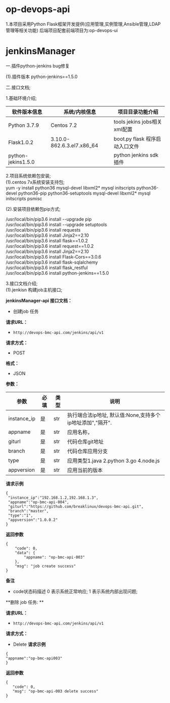 # op-devops-api
1.本项目采用Python Flask框架开发提供(应用管理,实例管理,Ansible管理,LDAP管理等相关功能) 后端项目配套前端项目为:op-devops-ui



# jenkinsManager
一.插件python-jenkins bug修复

(1).插件版本 python-jenkins==1.5.0
               
二.接口文档;

1.基础环境介绍;

   软件版本信息  |系统/内核信息 |项目目录功能介绍
  -|-|-
  Python 3.7.9     |Centos 7.2 | tools jekins jobs相关xml配置
  Flask1.0.2    |3.10.0-862.6.3.el7.x86_64  |boot.py flask 程序启动入口文件
  python-jekins1.5.0   |           | python jenkins sdk 插件


2.项目系统依赖包安装;  
  (1).centos 7x系统安装支持包;  
   yum -y install python36 mysql-devel libxml2* mysql initscripts python36-devel python36-pip python36-setuptools mysql-devel libxml2*      mysql initscripts psmisc  
   
   
   (2).安装项目依赖包pip方式;  
   
   /usr/local/bin/pip3.6 install --upgrade pip  
   /usr/local/bin/pip3.6 install --upgrade setuptools  
   /usr/local/bin/pip3.6 install requests  
   /usr/local/bin/pip3.6 install Jinja2==2.10  
   /usr/local/bin/pip3.6 install flask==1.0.2  
    /usr/local/bin/pip3.6 install request==1.0.2  
    /usr/local/bin/pip3.6 install Jinja2==2.10  
    /usr/local/bin/pip3.6 install Flask-Cors==3.0.6  
    /usr/local/bin/pip3.6 install flask-sqlalchemy  
    /usr/local/bin/pip3.6 install flask_restful  
    /usr/local/bin/pip3.6 install  python-jenkins==1.5.0
    
3.接口文档介绍;  
(1).jenkisn 构建job主机接口;  

**jenkinsManager-api 接口文档：** 

- 创建job 任务

**请求URL：** 
- ` http://devops-bmc-api.com/jenkins/api/v1 `
  
**请求方式：**
- POST  

**格式：**  
- JSON  

**参数：** 

|参数   |必填   |类型   |说明   |
| ------------  | ------------ | ------------ | ------------ |
| instance_ip    |是   |str   |执行端合法ip地址, 默认值:None,支持多个ip地址添加","隔开".
| appname       |是   |str    |应用名称，
| giturl        |是   |str    |代码仓库git地址
| branch        |是   |str    |代码仓库应用分支
| type          |是   |str    |应用类型1.java 2.python 3.go 4.node.js
| appversion    |是   |str    |应用当前的版本
 **请求示例**
```
{
 "instance_ip":"192.168.1.2,192.168.1.3",  	 
 "appname":"op-bmc-api-004",
 "giturl":"https://github.com/breaklinux/devops-bmc-api.git",
 "branch":"master",
 "type":"1",
 "appversion":"1.0.0.2"
}
```
 **返回参数**
```
{
    "code": 0,
    "data": {
        "appname": "op-bmc-api-003"
    },
    "msg": "job create success"
}
```

 **备注** 

- code状态码描述
  0 表示系统正常响应;
  1 表示系统内部出现问题;  
 
**删除 job 任务: **

**请求URL：** 
- `http://devops-bmc-api.com/jenkins/api/v1 `
  
**请求方式：**
- Delete 
 **请求示例**
 ```
{
 "appname":"op-bmc-api003"
 }
```
 **返回参数**
 ```
{
    "code": 0,
    "msg": "op-bmc-api-003 delete success"
}
```
